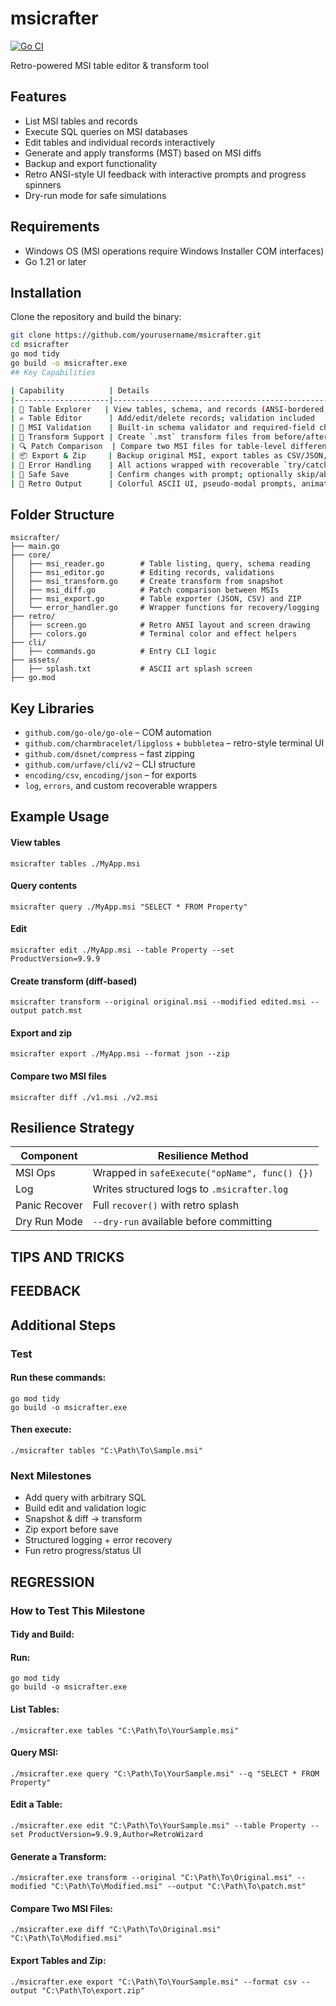 # msicrafter
[![Go CI](https://github.com/mbarbine/msicrafter/actions/workflows/go.yml/badge.svg)](https://github.com/mbarbine/msicrafter/actions/workflows/go.yml)

Retro-powered MSI table editor & transform tool

## Features

- List MSI tables and records  
- Execute SQL queries on MSI databases  
- Edit tables and individual records interactively  
- Generate and apply transforms (MST) based on MSI diffs  
- Backup and export functionality  
- Retro ANSI-style UI feedback with interactive prompts and progress spinners  
- Dry-run mode for safe simulations  

## Requirements

- Windows OS (MSI operations require Windows Installer COM interfaces)  
- Go 1.21 or later  

## Installation

Clone the repository and build the binary:

```bash
git clone https://github.com/yourusername/msicrafter.git
cd msicrafter
go mod tidy
go build -o msicrafter.exe
## Key Capabilities

| Capability          | Details                                                                 |
|---------------------|-------------------------------------------------------------------------|
| 📄 Table Explorer   | View tables, schema, and records (ANSI-bordered, colored terminal)       |
| ✍️ Table Editor      | Add/edit/delete records; validation included                             |
| 🧠 MSI Validation    | Built-in schema validator and required-field check                       |
| 🔁 Transform Support | Create `.mst` transform files from before/after states                  |
| 🔍 Patch Comparison  | Compare two MSI files for table-level differences                       |
| 📦 Export & Zip     | Backup original MSI, export tables as CSV/JSON, compress changes         |
| 🧯 Error Handling    | All actions wrapped with recoverable `try/catch`-like handlers/logging   |
| 💾 Safe Save         | Confirm changes with prompt; optionally skip/abort per table             |
| 🎨 Retro Output      | Colorful ASCII UI, pseudo-modal prompts, animated “Working…” displays    |
```
## Folder Structure

```
msicrafter/
├── main.go
├── core/
│   ├── msi_reader.go        # Table listing, query, schema reading
│   ├── msi_editor.go        # Editing records, validations
│   ├── msi_transform.go     # Create transform from snapshot
│   ├── msi_diff.go          # Patch comparison between MSIs
│   ├── msi_export.go        # Table exporter (JSON, CSV) and ZIP
│   └── error_handler.go     # Wrapper functions for recovery/logging
├── retro/
│   ├── screen.go            # Retro ANSI layout and screen drawing
│   ├── colors.go            # Terminal color and effect helpers
├── cli/
│   ├── commands.go          # Entry CLI logic
├── assets/
│   ├── splash.txt           # ASCII art splash screen
├── go.mod
```

## Key Libraries

- `github.com/go-ole/go-ole` – COM automation
- `github.com/charmbracelet/lipgloss` + `bubbletea` – retro-style terminal UI
- `github.com/dsnet/compress` – fast zipping
- `github.com/urfave/cli/v2` – CLI structure
- `encoding/csv`, `encoding/json` – for exports
- `log`, `errors`, and custom recoverable wrappers

## Example Usage

#### View tables

```
msicrafter tables ./MyApp.msi
```

#### Query contents

```
msicrafter query ./MyApp.msi "SELECT * FROM Property"
```

#### Edit

```
msicrafter edit ./MyApp.msi --table Property --set ProductVersion=9.9.9
```

#### Create transform (diff-based)

```
msicrafter transform --original original.msi --modified edited.msi --output patch.mst
```

#### Export and zip

```
msicrafter export ./MyApp.msi --format json --zip
```


#### Compare two MSI files

```
msicrafter diff ./v1.msi ./v2.msi
```

## Resilience Strategy

| Component      | Resilience Method                             |
|----------------|-----------------------------------------------|
| MSI Ops        | Wrapped in `safeExecute("opName", func() {})` |
| Log            | Writes structured logs to `.msicrafter.log`   |
| Panic Recover  | Full `recover()` with retro splash            |
| Dry Run Mode   | `--dry-run` available before committing        |


## TIPS AND TRICKS


## FEEDBACK 

## Additional Steps

### Test

#### Run these commands:

```
go mod tidy
go build -o msicrafter.exe
```

#### Then execute:

```
./msicrafter tables "C:\Path\To\Sample.msi"
```

### Next Milestones

- Add query with arbitrary SQL
- Build edit and validation logic
- Snapshot & diff → transform
- Zip export before save
- Structured logging + error recovery
- Fun retro progress/status UI

## REGRESSION

### How to Test This Milestone
#### Tidy and Build:
#### Run:

```
go mod tidy
go build -o msicrafter.exe
```

#### List Tables:

```
./msicrafter.exe tables "C:\Path\To\YourSample.msi"
```

#### Query MSI:

```
./msicrafter.exe query "C:\Path\To\YourSample.msi" --q "SELECT * FROM Property"
```

#### Edit a Table:

```
./msicrafter.exe edit "C:\Path\To\YourSample.msi" --table Property --set ProductVersion=9.9.9,Author=RetroWizard
```

#### Generate a Transform:

```
./msicrafter.exe transform --original "C:\Path\To\Original.msi" --modified "C:\Path\To\Modified.msi" --output "C:\Path\To\patch.mst"
```

#### Compare Two MSI Files:

```
./msicrafter.exe diff "C:\Path\To\Original.msi" "C:\Path\To\Modified.msi"
```

#### Export Tables and Zip:

```
./msicrafter.exe export "C:\Path\To\YourSample.msi" --format csv --output "C:\Path\To\export.zip"
```
